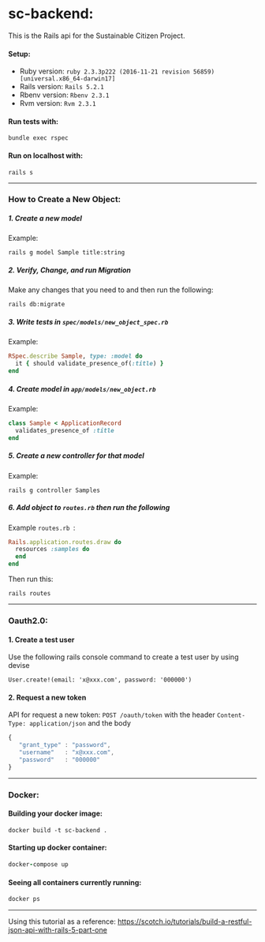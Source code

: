 # sc-backend:

This is the Rails api for the Sustainable Citizen Project. 

#### Setup:
* Ruby version: `ruby 2.3.3p222 (2016-11-21 revision 56859) [universal.x86_64-darwin17]
`
* Rails version: `Rails 5.2.1`
* Rbenv version: `Rbenv 2.3.1`
* Rvm version: `Rvm 2.3.1`

#### Run tests with: 
```
bundle exec rspec 
```

#### Run on localhost with: 
```
rails s 
```

---

### How to Create a New Object: 

##### 1. Create a new model 
Example: 

```rails g model Sample title:string```

##### 2. Verify, Change, and run Migration  
Make any changes that you need to and then run the following: 

```rails db:migrate```

##### 3. Write tests in `spec/models/new_object_spec.rb`
Example: 
```ruby
RSpec.describe Sample, type: :model do
  it { should validate_presence_of(:title) }
end
```

##### 4. Create model in `app/models/new_object.rb`
Example:
```ruby
class Sample < ApplicationRecord
  validates_presence_of :title
end
```

##### 5. Create a new controller for that model 
Example: 
```
rails g controller Samples
```

##### 6. Add object to `routes.rb` then run the following
Example `routes.rb `: 
```ruby
Rails.application.routes.draw do
  resources :samples do
  end
end
```
Then run this: 
```
rails routes 
``` 
---

### Oauth2.0:
#### 1. Create a test user
Use the following rails console command to create a test user by using devise
```
User.create!(email: 'x@xxx.com', password: '000000')
```

#### 2. Request a new token
API for request a new token: `POST /oauth/token` with the header `Content-Type: application/json` and the body
```javascript
{
   "grant_type" : "password",
   "username"   : "x@xxx.com",
   "password"   : "000000"
}
```

---
### Docker: 
#### Building your docker image: 
```
docker build -t sc-backend .
```
#### Starting up docker container: 
```ruby
docker-compose up 
```
#### Seeing all containers currently running: 
```ruby
docker ps 
```

---
Using this tutorial as a reference: https://scotch.io/tutorials/build-a-restful-json-api-with-rails-5-part-one 
